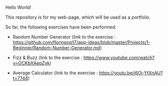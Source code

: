 Hello World!

This repository is for my web-page, which will be used as a portfolio.

So far, the following exercises have been performed:

- Random Number Generator
(link to the exercise : https://github.com/florinpop17/app-ideas/blob/master/Projects/1-Beginner/Random-Number-Generator.md)

- Fizz & Buzz
(link to the exercise : https://www.youtube.com/watch?v=OCKbXAepZyk)

- Average Calculator
(link to the exercise : https://youtu.be/i6Oi-YtXnAU?t=7744)
